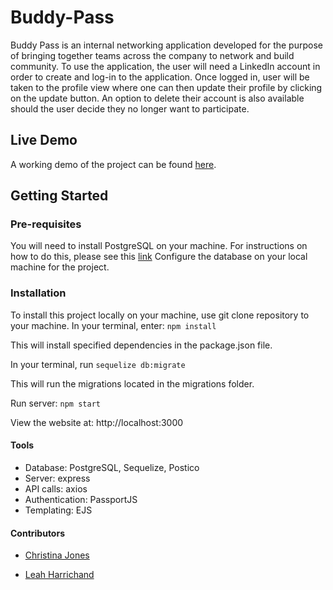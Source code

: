 # Buddy-Pass

Buddy Pass is an internal networking application developed for the purpose of bringing together teams across the
company to network and build community.  To use the application, the user will need a LinkedIn account in order to
create and log-in to the application. Once logged in, user will be taken to the profile view where one can
then update their profile by clicking on the update button. An option to delete their account 
is also available should the user decide they no longer want to participate. 


## Live Demo
A working demo of the project can be found [here](https://buddy-pass.herokuapp.com).

## Getting Started

### Pre-requisites
You will need to install PostgreSQL on your machine. For instructions on how to do this, please see this [link](https://postgresapp.com/)
Configure the database on your local machine for the project. 

### Installation
To install this project locally on your machine, use git clone repository to your machine. 
In your terminal, enter: 
``npm install``

This will install specified dependencies in the package.json file.

In your terminal, run 
```sequelize db:migrate```

This will run the migrations located in the migrations folder.


Run server: ```npm start```

View the website at: http://localhost:3000


#### Tools

- Database: PostgreSQL, Sequelize, Postico
- Server: express
- API calls: axios
- Authentication: PassportJS
- Templating: EJS




#### Contributors

- [Christina Jones](https://github.com/cmejones)

- [Leah Harrichand](https://github.com/leah-h)




